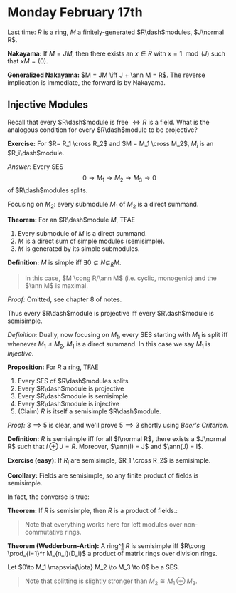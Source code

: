 # Monday February 17th

Last time: $R$ is a ring, $M$ a finitely-generated $R\dash$modules, $J\normal R$.

**Nakayama:** 
If $M = JM$, then there exists an $x\in R$ with $x = 1 \mod (J)$ such that $xM = (0)$.

**Generalized Nakayama:**
$M = JM \iff J + \ann M = R$.
The reverse implication is immediate, the forward is by Nakayama.

## Injective Modules

Recall that every $R\dash$module is free $\iff R$ is a field.
What is the analogous condition for every $R\dash$module to be projective?

**Exercise:**
For $R=  R_1 \cross R_2$ and $M = M_1 \cross M_2$, $M_i$ is an $R_i\dash$module.

*Answer:*
Every SES 
$$
0\to M_1 \to M_2 \to M_3 \to 0
$$ 
of $R\dash$modules splits.

Focusing on $M_2$: every submodule $M_1$ of $M_2$ is a direct summand.

**Theorem:**
For an $R\dash$module $M$, TFAE

1. Every submodule of $M$ is a direct summand.
2. $M$ is a direct sum of simple modules (semisimple).
3. $M$ is generated by its simple submodules.

**Definition:**
$M$ is simple iff $\exists 0 \subsetneq N \subsetneq_R M$.

> In this case, $M \cong R/\ann M$ (i.e. cyclic, monogenic) and the $\ann M$ is maximal.

*Proof:*
Omitted, see chapter 8 of notes.

Thus every $R\dash$module is projective iff every $R\dash$module is semisimple.

*Definition:*
Dually, now focusing on $M_1$, every SES starting with $M_1$ is split iff whenever $M_1 \leq M_2$, $M_1$ is a direct summand.
In this case we say $M_1$ is *injective*.

**Proposition:**
For $R$ a ring, TFAE

1. Every SES of $R\dash$modules splits
2. Every $R\dash$module is projective
3. Every $R\dash$module is semisimple
4. Every $R\dash$module is injective
5. (Claim) $R$ is itself a semisimple $R\dash$module.

*Proof:*
$3 \implies 5$ is clear, and we'll prove $5\implies 3$ shortly using *Baer's Criterion*.

**Definition:**
$R$ is semisimple iff for all $I\normal R$, there exists a $J\normal R$ such that $I\oplus J = R$.
Moreover, $\ann(I) = J$ and $\ann(J) = I$.

**Exercise (easy):**
If $R_i$ are semisimple, $R_1 \cross R_2$ is semisimple.

**Corollary:**
Fields are semisimple, so any finite product of fields is semisimple.

In fact, the converse is true:

**Theorem:**
If $R$ is semisimple, then $R$ is a product of fields.:

> Note that everything works here for left modules over non-commutative rings.

**Theorem (Wedderburn-Artin):**
A ring^[1] $R$ is semisimple iff $R\cong \prod_{i=1}^r M_{n_i}(D_i)$ a product of matrix rings over division rings.

[1]: Non-commutative.

Let $0\to M_1 \mapsvia{\iota} M_2 \to M_3 \to 0$ be a SES.

> Note that splitting is slightly stronger than $M_2 \cong M_1 \oplus M_3$.

